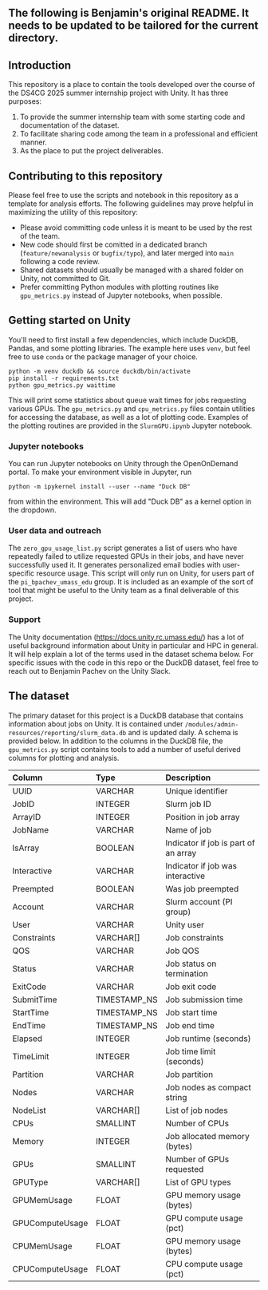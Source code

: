 ## **The following is Benjamin's original README. It needs to be updated to be tailored for the current directory.**


## Introduction

This repository is a place to contain the tools developed over the course of the DS4CG 2025 summer
internship project with Unity. It has three purposes:
1. To provide the summer internship team with some starting code and documentation of the dataset.
2. To facilitate sharing code among the team in a professional and efficient manner.
3. As the place to put the project deliverables.

## Contributing to this repository

Please feel free to use the scripts and notebook in this repository as a template for analysis efforts.
The following guidelines may prove helpful in maximizing the utility of this repository:

- Please avoid committing code unless it is meant to be used by the rest of the team.
- New code should first be comitted in a dedicated branch (```feature/newanalysis``` or ```bugfix/typo```), and later merged into ```main``` following a code
review.
- Shared datasets should usually be managed with a shared folder on Unity, not committed to Git.
- Prefer committing Python modules with plotting routines like ```gpu_metrics.py``` instead of Jupyter notebooks, when possible. 
  
## Getting started on Unity

You'll need to first install a few dependencies, which include DuckDB, Pandas, and some plotting libraries.
The example here uses ```venv```, but feel free to use ```conda``` or the package manager of your choice.

    python -m venv duckdb && source duckdb/bin/activate
    pip install -r requirements.txt
    python gpu_metrics.py waittime 

This will print some statistics about queue wait times for jobs requesting various GPUs. The ```gpu_metrics.py```
and ```cpu_metrics.py``` files contain utilities for accessing the database, as well as a lot of plotting code.
Examples of the plotting routines are provided in the ```SlurmGPU.ipynb``` Jupyter notebook. 

### Jupyter notebooks

You can run Jupyter notebooks on Unity through the OpenOnDemand portal. To make your environment 
visible in Jupyter, run 

    python -m ipykernel install --user --name "Duck DB"

from within the environment. This will add "Duck DB" as a kernel option in the dropdown.

### User data and outreach

The ```zero_gpu_usage_list.py``` script generates a list of users who have repeatedly failed
to utilize requested GPUs in their jobs, and have never successfully used it. It generates personalized 
email bodies with user-specific resource usage. This script will only run on Unity, for users part
of the ```pi_bpachev_umass_edu``` group. It is included as an example of the sort of tool that 
might be useful to the Unity team as a final deliverable of this project.

### Support

The Unity documentation (https://docs.unity.rc.umass.edu/) has a lot of useful
background information about Unity in particular and HPC in general. It will help explain a lot of
the terms used in the dataset schema below. For specific issues with the code in this repo or the
DuckDB dataset, feel free to reach out to Benjamin Pachev on the Unity Slack.

## The dataset

The primary dataset for this project is a DuckDB database that contains information about jobs on
Unity. It is contained under ```/modules/admin-resources/reporting/slurm_data.db``` and is updated daily.
A schema is provided below. In addition to the columns in the DuckDB file, the ```gpu_metrics.py``` script
contains tools to add a number of useful derived columns for plotting and analysis.

| Column | Type | Description |
| :---    | :--- | :------------ |
| UUID   | VARCHAR | Unique identifier | 
| JobID  | INTEGER | Slurm job ID |
| ArrayID | INTEGER | Position in job array |
| JobName |  VARCHAR | Name of job |
| IsArray |  BOOLEAN | Indicator if job is part of an array |
| Interactive |  VARCHAR | Indicator if job was interactive
| Preempted |  BOOLEAN |  Was job preempted |
| Account |  VARCHAR |  Slurm account (PI group) |
| User |  VARCHAR |  Unity user |
| Constraints |  VARCHAR[] | Job constraints |
| QOS |  VARCHAR | Job QOS |
| Status |  VARCHAR | Job status on termination |
| ExitCode |  VARCHAR | Job exit code |
| SubmitTime |  TIMESTAMP_NS |  Job submission time |
| StartTime |  TIMESTAMP_NS | Job start time
| EndTime |  TIMESTAMP_NS | Job end time |
| Elapsed |  INTEGER | Job runtime (seconds) |
| TimeLimit |  INTEGER | Job time limit (seconds) |
| Partition |  VARCHAR | Job partition |
| Nodes |  VARCHAR | Job nodes as compact string |
| NodeList |  VARCHAR[] | List of job nodes |
| CPUs |  SMALLINT | Number of CPUs |
| Memory |  INTEGER | Job allocated memory (bytes) |
| GPUs |  SMALLINT | Number of GPUs requested |
| GPUType |  VARCHAR[] | List of GPU types |
| GPUMemUsage |  FLOAT | GPU memory usage (bytes) |
| GPUComputeUsage |  FLOAT | GPU compute usage (pct) |
| CPUMemUsage |  FLOAT | GPU memory usage (bytes) |
| CPUComputeUsage |  FLOAT | CPU compute usage (pct) |

